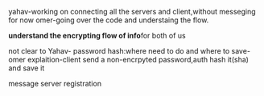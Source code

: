 yahav-working on connecting all the servers and client,without messeging for now
omer-going over the code and understaing the flow.

**understand the encrypting flow of info**for both of us


not clear to Yahav-
password hash:where need to do and where to save-
omer explaition-client send a non-encrpyted password,auth hash it(sha) and save it


message server registration 